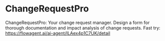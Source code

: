 # ChangeRequestPro
ChangeRequestPro: Your change request manager. Design a form for thorough documentation and impact analysis of change requests.
Fast try: https://flowagent.ai/ai-agent/ILAex4p1C7UK/detail
